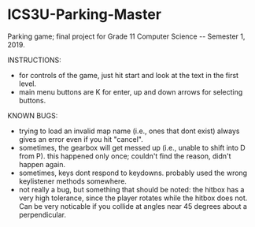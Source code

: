 # ICS3U-Parking-Master
Parking game; final project for Grade 11 Computer Science -- Semester 1, 2019.

INSTRUCTIONS:
- for controls of the game, just hit start and look at the text in the first level.
- main menu buttons are K for enter, up and down arrows for selecting buttons.

KNOWN BUGS:
- trying to load an invalid map name (i.e., ones that dont exist) always gives an error even if you hit "cancel".
- sometimes, the gearbox will get messed up (i.e., unable to shift into D from P).
this happened only once; couldn't find the reason, didn't happen again.
- sometimes, keys dont respond to keydowns. probably used the wrong keylistener methods somewhere.
- not really a bug, but something that should be noted: the hitbox has a very high tolerance, since the player 
rotates while the hitbox does not. Can be very noticable if you collide at angles near 45 degrees about a perpendicular.